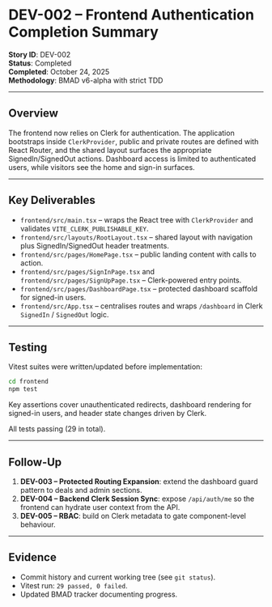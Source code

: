 # DEV-002 – Frontend Authentication Completion Summary

**Story ID**: DEV-002  
**Status**: Completed  
**Completed**: October 24, 2025  
**Methodology**: BMAD v6-alpha with strict TDD

---

## Overview

The frontend now relies on Clerk for authentication. The application bootstraps inside `ClerkProvider`, public and private routes are defined with React Router, and the shared layout surfaces the appropriate SignedIn/SignedOut actions. Dashboard access is limited to authenticated users, while visitors see the home and sign-in surfaces.

---

## Key Deliverables

- `frontend/src/main.tsx` – wraps the React tree with `ClerkProvider` and validates `VITE_CLERK_PUBLISHABLE_KEY`.
- `frontend/src/layouts/RootLayout.tsx` – shared layout with navigation plus SignedIn/SignedOut header treatments.
- `frontend/src/pages/HomePage.tsx` – public landing content with calls to action.
- `frontend/src/pages/SignInPage.tsx` and `frontend/src/pages/SignUpPage.tsx` – Clerk-powered entry points.
- `frontend/src/pages/DashboardPage.tsx` – protected dashboard scaffold for signed-in users.
- `frontend/src/App.tsx` – centralises routes and wraps `/dashboard` in Clerk `SignedIn` / `SignedOut` logic.

---

## Testing

Vitest suites were written/updated before implementation:

```bash
cd frontend
npm test
```

Key assertions cover unauthenticated redirects, dashboard rendering for signed-in users, and header state changes driven by Clerk.

All tests passing (29 in total).

---

## Follow-Up

1. **DEV-003 – Protected Routing Expansion**: extend the dashboard guard pattern to deals and admin sections.
2. **DEV-004 – Backend Clerk Session Sync**: expose `/api/auth/me` so the frontend can hydrate user context from the API.
3. **DEV-005 – RBAC**: build on Clerk metadata to gate component-level behaviour.

---

## Evidence

- Commit history and current working tree (see `git status`).
- Vitest run: `29 passed, 0 failed`.
- Updated BMAD tracker documenting progress.
